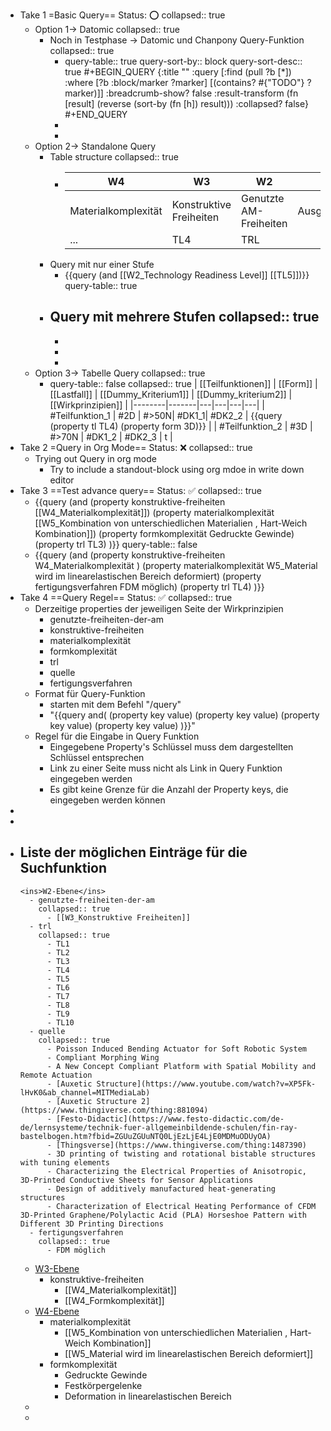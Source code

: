 - Take 1 =Basic Query== Status: ⭕
  collapsed:: true
	- Option 1-> Datomic
	  collapsed:: true
		- Noch in Testphase -> Datomic und Chanpony Query-Funktion
		  collapsed:: true
			- query-table:: true
			  query-sort-by:: block
			  query-sort-desc:: true
			  #+BEGIN_QUERY
			  {:title ""
			   :query [:find (pull ?b [*])
			           :where [?b :block/marker ?marker]
			          	      [(contains? #{"TODO"} ?marker)]]
			   :breadcrumb-show? false
			   :result-transform (fn [result] (reverse (sort-by (fn [h]) result)))
			   :collapsed? false}
			  #+END_QUERY
			-
			-
	- Option 2-> Standalone Query
		- Table structure
		  collapsed:: true
			- | W4 | W3 | W2 | W1 | 
			  |--------|-------|---|---|
			  | Materialkomplexität | Konstruktive Freiheiten | Genutzte AM-Freiheiten| Ausgleichsbewegung| 
			  | ... | TL4 | TRL |  |
		- Query  mit nur einer Stufe
			- {{query  (and [[W2_Technology Readiness Level]] [[TL5]])}}
			  query-table:: true
		- Query mit mehrere Stufen
		  collapsed:: true
			-
			-
			-
			-
	- Option 3-> Tabelle Query
	  collapsed:: true
		- query-table:: false
		  collapsed:: true
		  | [[Teilfunktionen]] | [[Form]] | [[Lastfall]] | [[Dummy_Kriterium1]] | [[Dummy_kriterium2]] | [[Wirkprinzipien]] |
		  |--------|-------|---|---|---|---|
		  | #Teilfunktion_1 | #2D | #>50N| #DK1_1| #DK2_2 | {{query  (property tl TL4) (property form 3D)}} |
		  | #Teilfunktion_2 | #3D | #>70N | #DK1_2 | #DK2_3 | t |
- Take 2 =Query in Org Mode== Status: ❌
  collapsed:: true
	- Trying out Query in org mode
		- Try to include a standout-block using org mdoe in write down editor
- Take 3 ==Test advance query== Status: ✅
  collapsed:: true
	- {{query (and (property konstruktive-freiheiten [[W4_Materialkomplexität]]) (property materialkomplexität [[W5_Kombination von unterschiedlichen Materialien , Hart-Weich Kombination]]) (property formkomplexität Gedruckte Gewinde) (property trl TL3) )}}
	  query-table:: false
	- {{query (and (property konstruktive-freiheiten W4_Materialkomplexität ) (property materialkomplexität W5_Material wird im linearelastischen Bereich deformiert) (property fertigungsverfahren FDM möglich) (property trl TL4) )}}
- Take 4 ==Query Regel== Status: ✅
  collapsed:: true
	- Derzeitige properties der jeweiligen Seite der Wirkprinzipien
		- genutzte-freiheiten-der-am
		- konstruktive-freiheiten
		- materialkomplexität
		- formkomplexität
		- trl
		- quelle
		- fertigungsverfahren
	- Format für Query-Funktion
		- starten mit dem Befehl "/query"
		- "{{query and( (property key value) (property key value) (property key value) (property key value) )}}"
	- Regel für die Eingabe in Query Funktion
		- Eingegebene Property's Schlüssel muss dem dargestellten Schlüssel entsprechen
		- Link zu einer Seite muss nicht als Link in Query Funktion eingegeben werden
		- Es gibt keine Grenze für die Anzahl der Property keys, die eingegeben werden können
-
-
- Liste der möglichen Einträge für die Suchfunktion
	-
	  <ins>W2-Ebene</ins>
		- genutzte-freiheiten-der-am
		  collapsed:: true
			- [[W3_Konstruktive Freiheiten]]
		- trl
		  collapsed:: true
			- TL1
			- TL2
			- TL3
			- TL4
			- TL5
			- TL6
			- TL7
			- TL8
			- TL9
			- TL10
		- quelle
		  collapsed:: true
			- Poisson Induced Bending Actuator for Soft Robotic System
			- Compliant Morphing Wing
			- A New Concept Compliant Platform with Spatial Mobility and Remote Actuation
			- [Auxetic Structure](https://www.youtube.com/watch?v=XP5Fk-lHvK0&ab_channel=MITMediaLab)
			- [Auxetic Structure 2](https://www.thingiverse.com/thing:881094)
			- [Festo-Didactic](https://www.festo-didactic.com/de-de/lernsysteme/technik-fuer-allgemeinbildende-schulen/fin-ray-bastelbogen.htm?fbid=ZGUuZGUuNTQ0LjEzLjE4LjE0MDMuODUyOA)
			- [Thingsverse](https://www.thingiverse.com/thing:1487390)
			- 3D printing of twisting and rotational bistable structures with tuning elements
			- Characterizing the Electrical Properties of Anisotropic, 3D-Printed Conductive Sheets for Sensor Applications
			- Design of additively manufactured heat-generating structures
			- Characterization of Electrical Heating Performance of CFDM 3D-Printed Graphene/Polylactic Acid (PLA) Horseshoe Pattern with Different 3D Printing Directions
		- fertigungsverfahren
		  collapsed:: true
			- FDM möglich
	-
	  <ins>W3-Ebene</ins>
		- konstruktive-freiheiten
			- [[W4_Materialkomplexität]]
			- [[W4_Formkomplexität]]
	-
	  <ins>W4-Ebene</ins>
		- materialkomplexität
			- [[W5_Kombination von unterschiedlichen Materialien , Hart-Weich Kombination]]
			- [[W5_Material wird im linearelastischen Bereich deformiert]]
		- formkomplexität
			- Gedruckte Gewinde
			- Festkörpergelenke
			- Deformation in linearelastischen Bereich
	-
	-